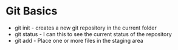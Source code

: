 # Git Basics

* git init - creates a new git repository in the current folder
* git status - I can this to see the current status of the repository
* git add - Place one or more files in the staging area
